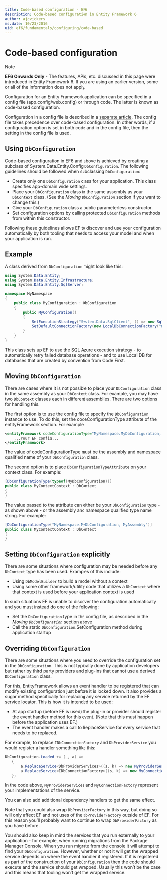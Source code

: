 ```yaml
---
title: Code-based configuration - EF6
description: Code-based configuration in Entity Framework 6
author: ajcvickers
ms.date: 10/23/2016
uid: ef6/fundamentals/configuring/code-based
---
```

# Code-based configuration
> [!NOTE]
> **EF6 Onwards Only** - The features, APIs, etc. discussed in this page were introduced in Entity Framework 6. If you are using an earlier version, some or all of the information does not apply.  

Configuration for an Entity Framework application can be specified in a config file (app.config/web.config) or through code. The latter is known as code-based configuration.  

Configuration in a config file is described in a [separate article](xref:ef6/fundamentals/configuring/config-file). The config file takes precedence over code-based configuration. In other words, if a configuration option is set in both code and in the config file, then the setting in the config file is used.  

## Using `DbConfiguration`

Code-based configuration in EF6 and above is achieved by creating a subclass of System.Data.Entity.Config.`DbConfiguration`. The following guidelines should be followed when subclassing `DbConfiguration`:  

- Create only one `DbConfiguration` class for your application. This class specifies app-domain wide settings.  
- Place your `DbConfiguration` class in the same assembly as your `DbContext` class. (See the *Moving `DbConfiguration`* section if you want to change this.)  
- Give your `DbConfiguration` class a public parameterless constructor.  
- Set configuration options by calling protected `DbConfiguration` methods from within this constructor.  

Following these guidelines allows EF to discover and use your configuration automatically by both tooling that needs to access your model and when your application is run.  

## Example  

A class derived from `DbConfiguration` might look like this:  

``` csharp
using System.Data.Entity;
using System.Data.Entity.Infrastructure;
using System.Data.Entity.SqlServer;

namespace MyNamespace
{
    public class MyConfiguration : DbConfiguration
    {
        public MyConfiguration()
        {
            SetExecutionStrategy("System.Data.SqlClient", () => new SqlAzureExecutionStrategy());
            SetDefaultConnectionFactory(new LocalDbConnectionFactory("mssqllocaldb"));
        }
    }
}
```  

This class sets up EF to use the SQL Azure execution strategy - to automatically retry failed database operations - and to use Local DB for databases that are created by convention from Code First.  

## Moving `DbConfiguration`  

There are cases where it is not possible to place your `DbConfiguration` class in the same assembly as your `DbContext` class. For example, you may have two `DbContext` classes each in different assemblies. There are two options for handling this.  

The first option is to use the config file to specify the `DbConfiguration` instance to use. To do this, set the codeConfigurationType attribute of the entityFramework section. For example:  

``` xml
<entityFramework codeConfigurationType="MyNamespace.MyDbConfiguration, MyAssembly">
    ...Your EF config...
</entityFramework>
```  

The value of codeConfigurationType must be the assembly and namespace qualified name of your `DbConfiguration` class.  

The second option is to place `DbConfigurationTypeAttribute` on your context class. For example:  

``` csharp  
[DbConfigurationType(typeof(MyDbConfiguration))]
public class MyContextContext : DbContext
{
}
```  

The value passed to the attribute can either be your `DbConfiguration` type - as shown above - or the assembly and namespace qualified type name string. For example:  

``` csharp
[DbConfigurationType("MyNamespace.MyDbConfiguration, MyAssembly")]
public class MyContextContext : DbContext
{
}
```  

## Setting `DbConfiguration` explicitly  

There are some situations where configuration may be needed before any `DbContext` type has been used. Examples of this include:  

- Using `DbModelBuilder` to build a model without a context  
- Using some other framework/utility code that utilizes a `DbContext` where that context is used before your application context is used  

In such situations EF is unable to discover the configuration automatically and you must instead do one of the following:  

- Set the `DbConfiguration` type in the config file, as described in the *Moving `DbConfiguration`* section above
- Call the static `DbConfiguration`.SetConfiguration method during application startup  

## Overriding `DbConfiguration`  

There are some situations where you need to override the configuration set in the `DbConfiguration`. This is not typically done by application developers but rather by third party providers and plug-ins that cannot use a derived `DbConfiguration` class.  

For this, EntityFramework allows an event handler to be registered that can modify existing configuration just before it is locked down.  It also provides a sugar method specifically for replacing any service returned by the EF service locator. This is how it is intended to be used:  

- At app startup (before EF is used) the plug-in or provider should register the event handler method for this event. (Note that this must happen before the application uses EF.)  
- The event handler makes a call to ReplaceService for every service that needs to be replaced.  

For example, to replace `IDbConnectionFactory` and `DbProviderService` you would register a handler something like this:  

``` csharp
DbConfiguration.Loaded += (_, a) =>
   {
       a.ReplaceService<DbProviderServices>((s, k) => new MyProviderServices(s));
       a.ReplaceService<IDbConnectionFactory>((s, k) => new MyConnectionFactory(s));
   };
```  

In the code above, `MyProviderServices` and `MyConnectionFactory` represent your implementations of the service.  

You can also add additional dependency handlers to get the same effect.  

Note that you could also wrap `DbProviderFactory` in this way, but doing so will only affect EF and not uses of the `DbProviderFactory` outside of EF. For this reason you’ll probably want to continue to wrap `DbProviderFactory` as you have before.  

You should also keep in mind the services that you run externally to your application - for example, when running migrations from the Package Manager Console. When you run migrate from the console it will attempt to find your `DbConfiguration`. However, whether or not it will get the wrapped service depends on where the event handler it registered. If it is registered as part of the construction of your `DbConfiguration` then the code should execute and the service should get wrapped. Usually this won’t be the case and this means that tooling won’t get the wrapped service.  
